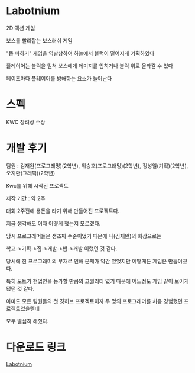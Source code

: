 # Labotnium
2D 액션 게임

보스를 빨리잡는 보스러쉬 게임

"똥 피하기" 게임을 역발상하여 하늘에서 블럭이 떨어지게 기획하였다

플레이어는 블럭을 밀쳐 보스에게 데미지를 입히거나 블럭 위로 올라갈 수 있다

페이즈마다 플레이어를 방해하는 요소가 늘어난다

# 스펙
KWC 장려상 수상

# 개발 후기
팀원 : 김재완(프로그래밍)(2학년), 위승호(프로그래밍)(2학년), 정성일(기획)(2학년), 오지환(그래픽)(2학년)

Kwc를 위해 시작된 프로젝트

제작 기간 : 약 2주

대회 2주전에 용돈을 타기 위해 만들어진 프로젝트다.

지금 생각해도 이때 어떻게 했는지 모르겠다.

당시 프로그래머들은 생초짜 수준이었기 때문에 나(김재완)의 회상으로는 

학교->기획->집->개발->밥->개발 이랬던 것 같다.

당시에 한 프로그래머의 부재로 인해 문제가 약간 있었지만 어떻게든 게임은 만들어졌다.

특히 도트가 현업인을 능가할 만큼의 고퀄리티 였기 때문에 어느정도 게임 같이 보이게 됐던 것 같다.

아마도 모든 팀원들의 첫 깃허브 프로젝트이자 두 명의 프로그래머를 처음 경험했던 프로젝트였을텐데

모두 열심히 해줬다.




# 다운로드 링크
[Labotnium](https://drive.google.com/drive/folders/1kr6TPlvoRUtPytcW511FMo8-3Dqo5TKn?usp=sharing)
